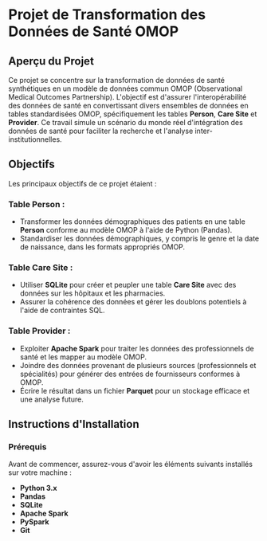 # Projet de Transformation des Données de Santé OMOP

## Aperçu du Projet
Ce projet se concentre sur la transformation de données de santé synthétiques en un modèle de données commun OMOP (Observational Medical Outcomes Partnership). L'objectif est d'assurer l'interopérabilité des données de santé en convertissant divers ensembles de données en tables standardisées OMOP, spécifiquement les tables **Person**, **Care Site** et **Provider**. Ce travail simule un scénario du monde réel d'intégration des données de santé pour faciliter la recherche et l'analyse inter-institutionnelles.

## Objectifs
Les principaux objectifs de ce projet étaient :

### Table Person :
- Transformer les données démographiques des patients en une table **Person** conforme au modèle OMOP à l'aide de Python (Pandas).
- Standardiser les données démographiques, y compris le genre et la date de naissance, dans les formats appropriés OMOP.

### Table Care Site :
- Utiliser **SQLite** pour créer et peupler une table **Care Site** avec des données sur les hôpitaux et les pharmacies.
- Assurer la cohérence des données et gérer les doublons potentiels à l'aide de contraintes SQL.

### Table Provider :
- Exploiter **Apache Spark** pour traiter les données des professionnels de santé et les mapper au modèle OMOP.
- Joindre des données provenant de plusieurs sources (professionnels et spécialités) pour générer des entrées de fournisseurs conformes à OMOP.
- Écrire le résultat dans un fichier **Parquet** pour un stockage efficace et une analyse future.

## Instructions d'Installation

### Prérequis
Avant de commencer, assurez-vous d'avoir les éléments suivants installés sur votre machine :

- **Python 3.x**
- **Pandas**
- **SQLite**
- **Apache Spark**
- **PySpark**
- **Git**

